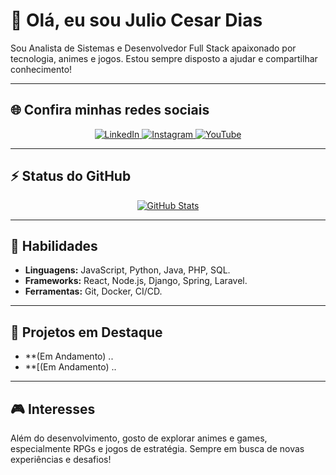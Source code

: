 # 👋 Olá, eu sou Julio Cesar Dias

Sou Analista de Sistemas e Desenvolvedor Full Stack apaixonado por tecnologia, animes e jogos. Estou sempre disposto a ajudar e compartilhar conhecimento!

---

## 🌐 Confira minhas redes sociais

<p align="center">
  <a href="https://www.linkedin.com/in/jcddossantos/" target="_blank">
    <img src="https://img.shields.io/badge/LinkedIn-0077B5?style=for-the-badge&logo=linkedin&logoColor=white" alt="LinkedIn"/>
  </a>
  <a href="https://www.instagram.com/juliocdias.s/" target="_blank">
    <img src="https://img.shields.io/badge/Instagram-E4405F?style=for-the-badge&logo=instagram&logoColor=white" alt="Instagram"/>
  </a>
  <a href="https://www.youtube.com/@JCDias.s" target="_blank">
    <img src="https://img.shields.io/badge/YouTube-FF0000?style=for-the-badge&logo=youtube&logoColor=white" alt="YouTube"/>
  </a>
</p>

---

## ⚡ Status do GitHub

<p align="center">
  <a href="https://github.com/anuraghazra/github-readme-stats">
    <img src="https://github-readme-stats.vercel.app/api?username=JulioCDias&hide=contribs,prs,issues,stars&show_icons=true&theme=radical" alt="GitHub Stats" />
  </a>
</p>

---

## 🚀 Habilidades

- **Linguagens:** JavaScript, Python, Java, PHP, SQL.
- **Frameworks:** React, Node.js, Django, Spring, Laravel.
- **Ferramentas:** Git, Docker, CI/CD.

---

## 💼 Projetos em Destaque

- **(Em Andamento) ..
- **[(Em Andamento) ..

---

## 🎮 Interesses

Além do desenvolvimento, gosto de explorar animes e games, especialmente RPGs e jogos de estratégia. Sempre em busca de novas experiências e desafios!
